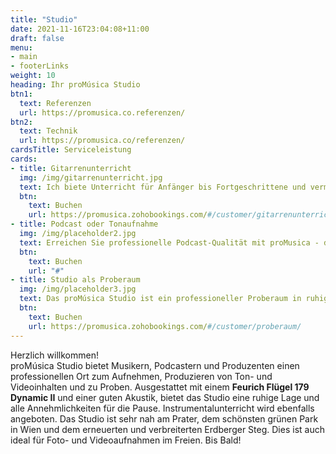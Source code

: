```yaml
---
title: "Studio"
date: 2021-11-16T23:04:08+11:00
draft: false
menu: 
- main
- footerLinks
weight: 10
heading: Ihr proMúsica Studio
btn1:
  text: Referenzen
  url: https://promusica.co.referenzen/
btn2:
  text: Technik
  url: https://promusica.co/referenzen/
cardsTitle: Serviceleistung
cards:
- title: Gitarrenunterricht
  img: /img/gitarrenunterricht.jpg
  text: Ich biete Unterricht für Anfänger bis Fortgeschrittene und vermittel Techniken, Übungen, Tagesabläufe und ein umfangreiches Repertoire. Das proMusica Studio bietet eine Reihe von Möglichkeiten, deine Fähigkeiten zu verbessern, einschließlich Aufnahmeoptionen, einer sehr guten Akustik und einem äußerst ruhigen Unterrichtsraum. Komm und starte dein Gitarrenabenteuer bei proMúsica Studio!
  btn:
    text: Buchen
    url: https://promusica.zohobookings.com/#/customer/gitarrenunterricht/
- title: Podcast oder Tonaufnahme
  img: /img/placeholder2.jpg
  text: Erreichen Sie professionelle Podcast-Qualität mit proMusica - dem perfekten Studio für Ihre Aufnahmen. Mit der besten Akustik, hochwertigen Mikrofonen und state-of-the-art Software und Hardware, sorgen wir für eine makellose Klangqualität. In unserem ruhigen Studio können Sie sich voll und ganz auf Ihren Podcast konzentrieren. Lassen Sie sich von unseren erfahrenen Tontechnikern unterstützen und buchen Sie jetzt Ihre Aufnahme bei proMusica
  btn:
    text: Buchen
    url: "#"
- title: Studio als Proberaum
  img: /img/placeholder3.jpg
  text: Das proMúsica Studio ist ein professioneller Proberaum in ruhiger Lage, ausgestattet mit einem Feurich Flügel 179 Dynamic II und einer hervorragenden Akustik. Es bietet alles für eine ungestörte Probe, von der Küche bis zum Bad. Das Studio befindet sich in unmittelbarer Nähe des Prater, einem schönen Park und ideal für Foto- und Videoaufnahmen. Buchen Sie jetzt unseren Proberaum und bringen Sie Ihre Musik auf das nächste Level.
  btn:
    text: Buchen
    url: https://promusica.zohobookings.com/#/customer/proberaum/
---
```


Herzlich willkommen!
<br> 
proMúsica Studio bietet Musikern, Podcastern und Produzenten einen professionellen Ort zum Aufnehmen, Produzieren von Ton- und Videoinhalten und zu Proben. Ausgestattet mit einem **Feurich Flügel 179 Dynamic II** und einer guten Akustik, bietet das Studio eine ruhige Lage und alle Annehmlichkeiten für die Pause. Instrumentalunterricht wird ebenfalls angeboten. Das Studio ist sehr nah am Prater, dem schönsten grünen Park in Wien und dem erneuerten und verbreiterten Erdberger Steg. Dies ist auch ideal für Foto- und Videoaufnahmen im Freien. Bis Bald! 
<!-- Links and Cross References - Use of ref and relref -->
<!-- [Gitarrenunterricht]({{< ref "serviceleistung/gitarrenunterricht" >}} "Gitarrenunterricht") -->
